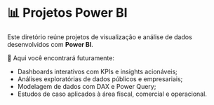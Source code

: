 # 📊 Projetos Power BI

Este diretório reúne projetos de visualização e análise de dados desenvolvidos com **Power BI**.

📌 Aqui você encontrará futuramente:

- Dashboards interativos com KPIs e insights acionáveis;
- Análises exploratórias de dados públicos e empresariais;
- Modelagem de dados com DAX e Power Query;
- Estudos de caso aplicados à área fiscal, comercial e operacional.

